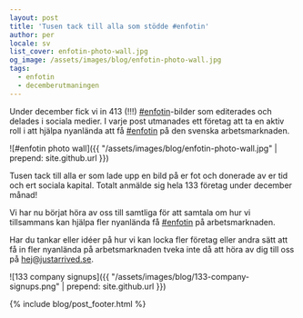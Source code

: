 ```yaml
---
layout: post
title: 'Tusen tack till alla som stödde #enfotin'
author: per
locale: sv
list_cover: enfotin-photo-wall.jpg
og_image: /assets/images/blog/enfotin-photo-wall.jpg
tags:
  - enfotin
  - decemberutmaningen
---
```


Under december fick vi in 413 (!!!) [#enfotin]([#enfotin](https://www.facebook.com/search/top/?q=%23enfotin&opensearch=1))-bilder som editerades och delades i sociala medier. I varje post utmanades ett företag att ta en aktiv roll i att hjälpa nyanlända att få [#enfotin]([#enfotin](https://www.facebook.com/search/top/?q=%23enfotin&opensearch=1)) på den svenska arbetsmarknaden.

![#enfotin photo wall]({{ "/assets/images/blog/enfotin-photo-wall.jpg" | prepend: site.github.url }})

Tusen tack till alla er som lade upp en bild på er fot och donerade av er tid och ert sociala kapital. Totalt anmälde sig hela 133 företag under december månad!

Vi har nu börjat höra av oss till samtliga för att samtala om hur vi tillsammans kan hjälpa fler nyanlända få [#enfotin](https://www.facebook.com/search/top/?q=%23enfotin&opensearch=1) på arbetsmarknaden.

Har du tankar eller idéer på hur vi kan locka fler företag eller andra sätt att få in fler nyanlända på arbetsmarknaden tveka inte då att höra av dig till oss på [hej@justarrived.se](mailto:hej@justarrived.se).


![133 company signups]({{ "/assets/images/blog/133-company-signups.png" | prepend: site.github.url }})

{% include blog/post_footer.html %}
